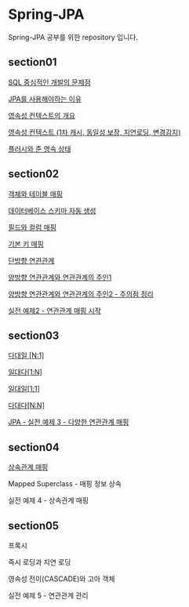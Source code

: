 # Spring-JPA
Spring-JPA 공부를 위한 repository 입니다.



## section01

[SQL 중심적인 개발의 문제점](https://jwdeveloper.tistory.com/284?category=936116)

[JPA를 사용해야하는 이유](https://jwdeveloper.tistory.com/285?category=936116)

[영속성 컨텍스트의 개요](https://jwdeveloper.tistory.com/286?category=936116)

[영속성 컨텍스트 (1차 캐시, 동일성 보장, 지연로딩, 변경감지)](https://jwdeveloper.tistory.com/287?category=936116)

[플러시와 준 영속 상태](https://jwdeveloper.tistory.com/289?category=936116)



## section02

[객체와 테이블 매핑](https://www.notion.so/JPA-fadab284cce04ad2bc8d17bb8d1dc6e2)

[데이터베이스 스키마 자동 생성](https://www.notion.so/JPA-b11ad7f414414dc3960c4bcb09fff5bf)

[필드와 컬럼 매핑](https://www.notion.so/JPA-75d0b6285de24e57aba309dba2d88e7f)

[기본 키 매핑](https://www.notion.so/JPA-108487c9a80f4adf8e9e40cb973d6ca4)

[단방향 연관관계](https://www.notion.so/JPA-173e9d03a6c9421997a56ddf35e43944)

[양방향 연관관계와 연관관계의 주인1](https://www.notion.so/JPA-1-cd4863462aba4bb4bfe7e48160fb647e)

[양방향 연관관계와 연관관계의 주인2 - 주의점 정리](https://www.notion.so/JPA-2-ee63fb87893544d2a1acf9bcb3e934a6)

[실전 예제2 - 연관관계 매핑 시작](https://www.notion.so/JPA-2-ddb828df30174372b8c5a3dffca48d4c)



## section03

[다대일 [N:1]](https://www.notion.so/JPA-77991195fa0142ca90ed86144efed655)

[일대다[1:N]](https://www.notion.so/JPA-a23d1a0e85514e0491b6bba726ed2eee)

[일대일[1:1]](https://www.notion.so/JPA-133bf54d5ea24d58926f6fea25f9c4f2)

[다대다[N:N]](https://www.notion.so/JPA-7930d82e3faf4686a8571e113ba320ac)

[JPA - 실전 예제 3 - 다양한 연관관계 매핑](https://www.notion.so/JPA-3-f3c333a1e0664b9d93d5625d5944d576)



## section04

[상속관계 매핑](https://www.notion.so/696cb4dbfa49472db2c8dc1888adf929)

Mapped Superclass - 매핑 정보 상속

실전 예제 4 - 상속관계 매핑



## section05

프록시

즉시 로딩과 지연 로딩

영속성 전이(CASCADE)와 고아 객체

실전 예제 5 - 연관관계 관리
